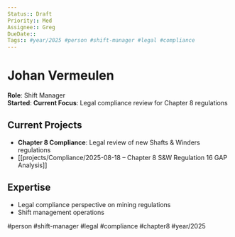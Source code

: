 ```yaml
---
Status:: Draft
Priority:: Med
Assignee:: Greg
DueDate:: 
Tags:: #year/2025 #person #shift-manager #legal #compliance
---
```


# Johan Vermeulen

**Role**: Shift Manager  
**Started**: 
**Current Focus**: Legal compliance review for Chapter 8 regulations

## Current Projects
- **Chapter 8 Compliance**: Legal review of new Shafts & Winders regulations
- [[projects/Compliance/2025-08-18 – Chapter 8 S&W Regulation 16 GAP Analysis]]

## Expertise
- Legal compliance perspective on mining regulations
- Shift management operations

#person #shift-manager #legal #compliance #chapter8 #year/2025